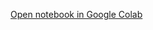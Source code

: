 [Open notebook in Google Colab](https://colab.research.google.com/github/jlandgr/PCA_tutorial/blob/main/PCA&AE_solution.ipynb)
